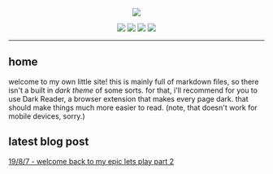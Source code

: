<p align="center">
     <img src="https://raw.githubusercontent.com/rustMotherboard/rustmotherboard.github.io/master/images/site/website-header.png">
</p>

<p align="center">
    <img src="https://raw.githubusercontent.com/rustMotherboard/rustmotherboard.github.io/master/images/site/website-buttons0001.png">
    <img src="https://raw.githubusercontent.com/rustMotherboard/rustmotherboard.github.io/master/images/site/website-buttons0002.png">
    <img src="https://raw.githubusercontent.com/rustMotherboard/rustmotherboard.github.io/master/images/site/website-buttons0003.png">
    <img src="https://raw.githubusercontent.com/rustMotherboard/rustmotherboard.github.io/master/images/site/website-buttons0004.png">
</p>

---

## home

welcome to my own little site! this is mainly full of markdown files, so there isn't a built in *dark theme* of some sorts. for that, i'll recommend for you to use Dark Reader, a browser extension that makes every page dark. that should make things much more easier to read. (note, that doesn't work for mobile devices, sorry.)

## latest blog post

[19/8/7 - welcome back to my epic lets play part 2](https://rustmotherboard.github.io/archive/2019/08/19-8-8)